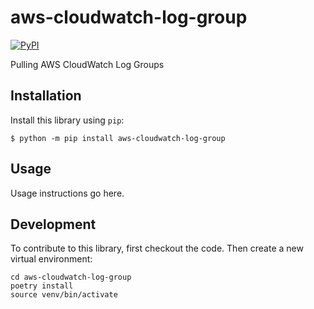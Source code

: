 # aws-cloudwatch-log-group

[![PyPI](https://img.shields.io/pypi/v/aws-cloudwatch-log-group.svg)](https://pypi.org/project/aws-cloudwatch-log-group/)

Pulling AWS CloudWatch Log Groups

## Installation

Install this library using `pip`:

    $ python -m pip install aws-cloudwatch-log-group

## Usage

Usage instructions go here.

## Development

To contribute to this library, first checkout the code. Then create a new virtual environment:

    cd aws-cloudwatch-log-group
    poetry install
    source venv/bin/activate
